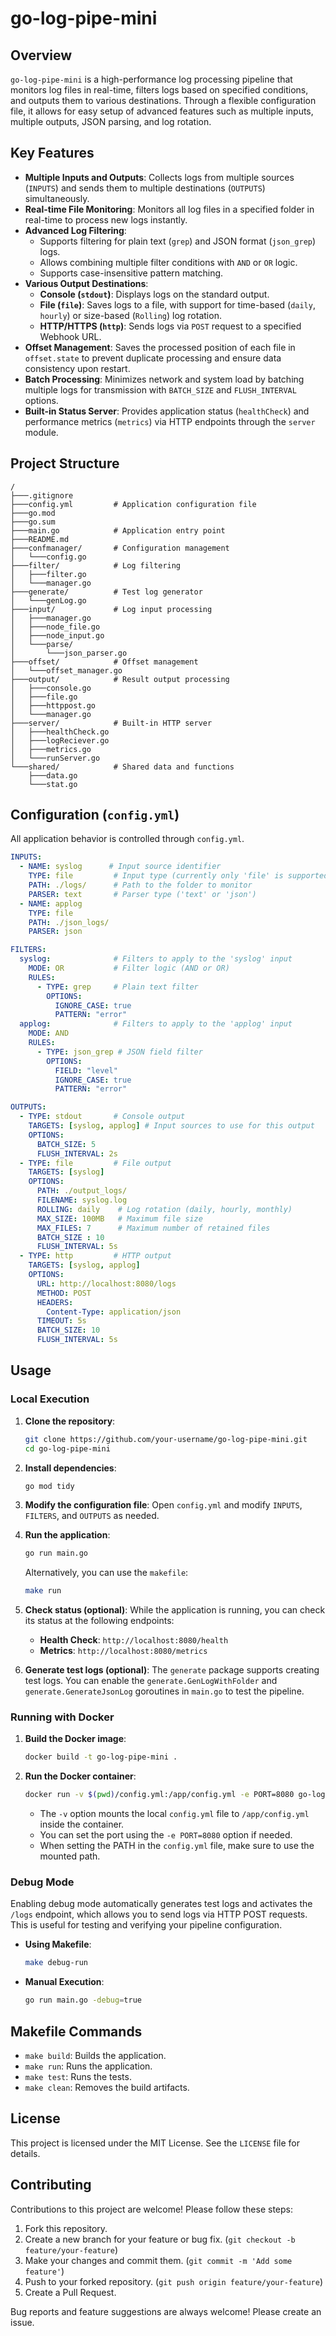 # go-log-pipe-mini

## Overview

`go-log-pipe-mini` is a high-performance log processing pipeline that monitors log files in real-time, filters logs based on specified conditions, and outputs them to various destinations. Through a flexible configuration file, it allows for easy setup of advanced features such as multiple inputs, multiple outputs, JSON parsing, and log rotation.

## Key Features

-   **Multiple Inputs and Outputs**: Collects logs from multiple sources (`INPUTS`) and sends them to multiple destinations (`OUTPUTS`) simultaneously.
-   **Real-time File Monitoring**: Monitors all log files in a specified folder in real-time to process new logs instantly.
-   **Advanced Log Filtering**:
    -   Supports filtering for plain text (`grep`) and JSON format (`json_grep`) logs.
    -   Allows combining multiple filter conditions with `AND` or `OR` logic.
    -   Supports case-insensitive pattern matching.
-   **Various Output Destinations**:
    -   **Console (`stdout`)**: Displays logs on the standard output.
    -   **File (`file`)**: Saves logs to a file, with support for time-based (`daily`, `hourly`) or size-based (`Rolling`) log rotation.
    -   **HTTP/HTTPS (`http`)**: Sends logs via `POST` request to a specified Webhook URL.
-   **Offset Management**: Saves the processed position of each file in `offset.state` to prevent duplicate processing and ensure data consistency upon restart.
-   **Batch Processing**: Minimizes network and system load by batching multiple logs for transmission with `BATCH_SIZE` and `FLUSH_INTERVAL` options.
-   **Built-in Status Server**: Provides application status (`healthCheck`) and performance metrics (`metrics`) via HTTP endpoints through the `server` module.

## Project Structure

```
/
├───.gitignore
├───config.yml         # Application configuration file
├───go.mod
├───go.sum
├───main.go            # Application entry point
├───README.md
├───confmanager/       # Configuration management
│   └───config.go
├───filter/            # Log filtering
│   ├───filter.go
│   └───manager.go
├───generate/          # Test log generator
│   └───genLog.go
├───input/             # Log input processing
│   ├───manager.go
│   ├───node_file.go
│   ├───node_input.go
│   └───parse/
│       └───json_parser.go
├───offset/            # Offset management
│   └───offset_manager.go
├───output/            # Result output processing
│   ├───console.go
│   ├───file.go
│   ├───httppost.go
│   └───manager.go
├───server/            # Built-in HTTP server
│   ├───healthCheck.go
│   ├───logReciever.go
│   ├───metrics.go
│   └───runServer.go
└───shared/            # Shared data and functions
    ├───data.go
    └───stat.go
```

## Configuration (`config.yml`)

All application behavior is controlled through `config.yml`.

```yaml
INPUTS:
  - NAME: syslog      # Input source identifier
    TYPE: file         # Input type (currently only 'file' is supported)
    PATH: ./logs/      # Path to the folder to monitor
    PARSER: text       # Parser type ('text' or 'json')
  - NAME: applog
    TYPE: file
    PATH: ./json_logs/
    PARSER: json

FILTERS:
  syslog:              # Filters to apply to the 'syslog' input
    MODE: OR           # Filter logic (AND or OR)
    RULES:
      - TYPE: grep     # Plain text filter
        OPTIONS:
          IGNORE_CASE: true
          PATTERN: "error"
  applog:              # Filters to apply to the 'applog' input
    MODE: AND
    RULES:
      - TYPE: json_grep # JSON field filter
        OPTIONS:
          FIELD: "level"
          IGNORE_CASE: true
          PATTERN: "error"

OUTPUTS:
  - TYPE: stdout       # Console output
    TARGETS: [syslog, applog] # Input sources to use for this output
    OPTIONS:
      BATCH_SIZE: 5
      FLUSH_INTERVAL: 2s
  - TYPE: file         # File output
    TARGETS: [syslog]
    OPTIONS:
      PATH: ./output_logs/
      FILENAME: syslog.log
      ROLLING: daily    # Log rotation (daily, hourly, monthly)
      MAX_SIZE: 100MB   # Maximum file size
      MAX_FILES: 7      # Maximum number of retained files
      BATCH_SIZE : 10
      FLUSH_INTERVAL: 5s
  - TYPE: http         # HTTP output
    TARGETS: [syslog, applog]
    OPTIONS:
      URL: http://localhost:8080/logs
      METHOD: POST
      HEADERS:
        Content-Type: application/json
      TIMEOUT: 5s
      BATCH_SIZE: 10
      FLUSH_INTERVAL: 5s
```

## Usage

### Local Execution

1.  **Clone the repository**:
    ```bash
    git clone https://github.com/your-username/go-log-pipe-mini.git
    cd go-log-pipe-mini
    ```

2.  **Install dependencies**:
    ```bash
    go mod tidy
    ```

3.  **Modify the configuration file**:
    Open `config.yml` and modify `INPUTS`, `FILTERS`, and `OUTPUTS` as needed.

4.  **Run the application**:
    ```bash
    go run main.go
    ```
    Alternatively, you can use the `makefile`:
    ```bash
    make run
    ```

5.  **Check status (optional)**:
    While the application is running, you can check its status at the following endpoints:
    -   **Health Check**: `http://localhost:8080/health`
    -   **Metrics**: `http://localhost:8080/metrics`

6.  **Generate test logs (optional)**:
    The `generate` package supports creating test logs. You can enable the `generate.GenLogWithFolder` and `generate.GenerateJsonLog` goroutines in `main.go` to test the pipeline.

### Running with Docker

1.  **Build the Docker image**:
    ```bash
    docker build -t go-log-pipe-mini .
    ```

2.  **Run the Docker container**:
    ```bash
    docker run -v $(pwd)/config.yml:/app/config.yml -e PORT=8080 go-log-pipe-mini
    ```
    * The `-v` option mounts the local `config.yml` file to `/app/config.yml` inside the container.
    * You can set the port using the `-e PORT=8080` option if needed.
    * When setting the PATH in the `config.yml` file, make sure to use the mounted path.

### Debug Mode

Enabling debug mode automatically generates test logs and activates the `/logs` endpoint, which allows you to send logs via HTTP POST requests. This is useful for testing and verifying your pipeline configuration.

-   **Using Makefile**:
    ```bash
    make debug-run
    ```
-   **Manual Execution**:
    ```bash
    go run main.go -debug=true
    ```

## Makefile Commands

-   `make build`: Builds the application.
-   `make run`: Runs the application.
-   `make test`: Runs the tests.
-   `make clean`: Removes the build artifacts.

## License

This project is licensed under the MIT License. See the `LICENSE` file for details.

## Contributing

Contributions to this project are welcome! Please follow these steps:

1.  Fork this repository.
2.  Create a new branch for your feature or bug fix. (`git checkout -b feature/your-feature`)
3.  Make your changes and commit them. (`git commit -m 'Add some feature'`)
4.  Push to your forked repository. (`git push origin feature/your-feature`)
5.  Create a Pull Request.

Bug reports and feature suggestions are always welcome! Please create an issue.
